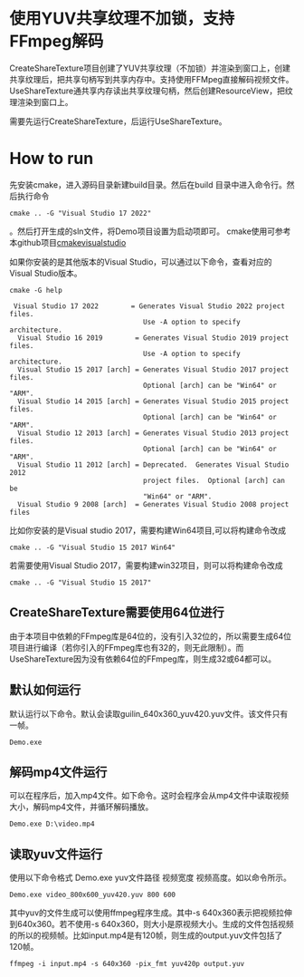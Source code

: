 # 使用YUV共享纹理不加锁，支持FFmpeg解码
CreateShareTexture项目创建了YUV共享纹理（不加锁）并渲染到窗口上，创建共享纹理后，把共享句柄写到共享内存中。支持使用FFMpeg直接解码视频文件。UseShareTexture通共享内存读出共享纹理句柄，然后创建ResourceView，把纹理渲染到窗口上。

需要先运行CreateShareTexture，后运行UseShareTexture。

# How to run
先安装cmake，进入源码目录新建build目录。然后在build 目录中进入命令行。然后执行命令
```
cmake .. -G "Visual Studio 17 2022"
```
。然后打开生成的sln文件，将Demo项目设置为启动项即可。 cmake使用可参考本github项目[cmakevisualstudio](https://github.com/iherewaitfor/cmakevisualstudio)

如果你安装的是其他版本的Visual Studio，可以通过以下命令，查看对应的Visual Studio版本。
```
cmake -G help
```

```
 Visual Studio 17 2022        = Generates Visual Studio 2022 project files.
                                 Use -A option to specify architecture.
  Visual Studio 16 2019        = Generates Visual Studio 2019 project files.
                                 Use -A option to specify architecture.
  Visual Studio 15 2017 [arch] = Generates Visual Studio 2017 project files.
                                 Optional [arch] can be "Win64" or "ARM".
  Visual Studio 14 2015 [arch] = Generates Visual Studio 2015 project files.
                                 Optional [arch] can be "Win64" or "ARM".
  Visual Studio 12 2013 [arch] = Generates Visual Studio 2013 project files.
                                 Optional [arch] can be "Win64" or "ARM".
  Visual Studio 11 2012 [arch] = Deprecated.  Generates Visual Studio 2012
                                 project files.  Optional [arch] can be
                                 "Win64" or "ARM".
  Visual Studio 9 2008 [arch]  = Generates Visual Studio 2008 project files
```

比如你安装的是Visual studio 2017，需要构建Win64项目,可以将构建命令改成
```
cmake .. -G "Visual Studio 15 2017 Win64"
```
若需要使用Visual Studio 2017，需要构建win32项目，则可以将构建命令改成
```
cmake .. -G "Visual Studio 15 2017"
```

## CreateShareTexture需要使用64位进行
由于本项目中依赖的FFmpeg库是64位的，没有引入32位的，所以需要生成64位项目进行编译（若你引入的FFmpeg库也有32的，则无此限制）。而UseShareTexture因为没有依赖64位的FFmpeg库，则生成32或64都可以。
## 默认如何运行
默认运行以下命令。默认会读取guilin_640x360_yuv420.yuv文件。该文件只有一帧。
```
Demo.exe
```
## 解码mp4文件运行
可以在程序后，加入mp4文件。如下命令。这时会程序会从mp4文件中读取视频大小，解码mp4文件，并循环解码播放。
```
Demo.exe D:\video.mp4
```
## 读取yuv文件运行
使用以下命令格式 Demo.exe yuv文件路径 视频宽度 视频高度。如以命令所示。
```
Demo.exe video_800x600_yuv420.yuv 800 600
```

其中yuv的文件生成可以使用ffmpeg程序生成。其中-s 640x360表示把视频拉伸到640x360。若不使用-s 640x360，则大小是原视频大小。生成的文件包括视频的所以的视频帧。比如input.mp4是有120帧，则生成的output.yuv文件包括了120帧。
```
ffmpeg -i input.mp4 -s 640x360 -pix_fmt yuv420p output.yuv
```
